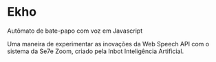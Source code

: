 # Ekho
Autômato de bate-papo com voz em Javascript

Uma maneira de experimentar as inovações da Web Speech API com o sistema da Se7e Zoom, criado pela Inbot Inteligência Artificial.
